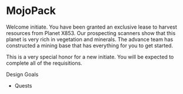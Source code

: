 # MojoPack

Welcome initiate.  You have been granted an exclusive lease to harvest resources from Planet X853.  Our prospecting scanners show that this planet is very rich in vegetation and minerals.  The advance team has constructed a mining base that has everything for you to get started.

This is a very special honor for a new initiate.  You will be expected to complete all of the requisitions.

Design Goals
- Quests

